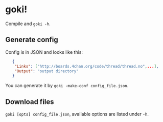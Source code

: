 # goki!

Compile and
`goki -h`.

## Generate config
Config is in JSON and looks like this:
```json
   {
    "Links": ["http://boards.4chan.org/code/thread/thread.no",...],
    "Output": "output directory"
   }
```

You can generate it by `goki -make-conf config_file.json`.

## Download files
`goki [opts] config_file.json`,
available options are listed under `-h`.